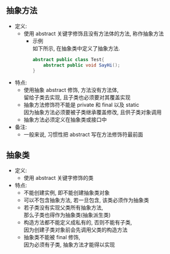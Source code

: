 ## 抽象方法
- 定义:  
  - 使用 abstract 关键字修饰且没有方法体的方法, 称作抽象方法
    - 示例   
      如下所示, 在抽象类中定义了抽象方法.
      ```java
      abstract public class Test{
          abstract public void SayHi();
      }
      ```
- 特点:  
  - 使用抽象 abstract 修饰, 方法没有方法体,  
    留给子类去实现, 且子类也必须要对其覆盖实现   
  - 抽象方法修饰符不能是 private 和 final 以及 static  
    因为抽象方法必须要被子类继承覆盖修改, 且供子类对象调用
  - 抽象方法必须定义在抽象类或接口中
- 备注:  
  - 一般来说, 习惯性把 abstract 写在方法修饰符最前面

## 抽象类
- 定义:  
  - 使用 abstract 关键字修饰的类
- 特点:  
  - 不能创建实例, 即不能创建抽象类对象
  - 可以不包含抽象方法, 若一旦包含, 该类必须作为抽象类
  - 若子类没有实现父类所有抽象方法,  
    那么子类也得作为抽象类(抽象派生类)
  - 构造方法都不能定义成私有的, 否则不能有子类,  
    因为创建子类对象前会先调用父类的构造方法
  - 抽象类不能被 final 修饰,  
    因为必须有子类, 抽象方法才能得以实现
    